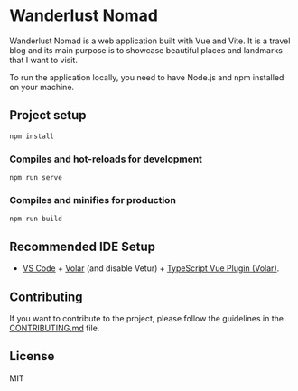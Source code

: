 # Wanderlust Nomad

Wanderlust Nomad is a web application built with Vue and Vite. It is a travel blog and its main purpose is to showcase beautiful places and landmarks that I want to visit.

To run the application locally, you need to have Node.js and npm installed on your machine. 

## Project setup
```
npm install
```

### Compiles and hot-reloads for development
```
npm run serve
```

### Compiles and minifies for production
```
npm run build
```

## Recommended IDE Setup

- [VS Code](https://code.visualstudio.com/) + [Volar](https://marketplace.visualstudio.com/items?itemName=Vue.volar) (and disable Vetur) + [TypeScript Vue Plugin (Volar)](https://marketplace.visualstudio.com/items?itemName=Vue.vscode-typescript-vue-plugin).

## Contributing

If you want to contribute to the project, please follow the guidelines in the [CONTRIBUTING.md](CONTRIBUTING.md) file.

## License

MIT
